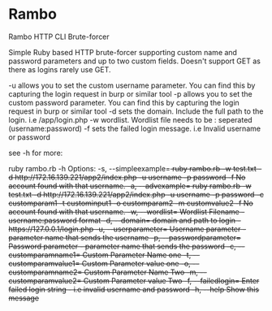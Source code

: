 # Rambo
Rambo HTTP CLI Brute-forcer


Simple Ruby based HTTP brute-forcer supporting custom name and password parameters and up to two custom fields. Doesn't support GET as there as logins rarely use GET.

-u allows you to set the custom username parameter. You can find this by capturing the login request in burp or similar tool
-p allows you to set the custom password parameter. You can find this by capturing the login request in burp or similar tool
-d sets the domain. Include the full path to the login. i.e /app/login.php
-w wordlist. Wordlist file needs to be : seperated (username:password)
-f sets the failed login message. i.e Invalid username or password

see -h for more:

<p>
 ruby rambo.rb -h
Options:
  -s, --simpleexample=<s>        ruby rambo.rb -w test.txt -d http://172.16.139.221/app2/index.php  -u username -p password  -f  No account found with that username. 
  -a, --advexample=<s>           ruby rambo.rb -w test.txt -d http://172.16.139.221/app2/index.php  -u username -p password -c customparam1 -t custominput1 -o customparam2 -m customvalue2 -f  No account found with that username.
  -w, --wordlist=<s>             Wordlist Filename - username:password format
  -d, --domain=<s>               domain and path to login - https://127.0.0.1/login.php
  -u, --userparameter=<s>        Username parameter - parameter name that sends the username
  -p, --passwordparameter=<s>    Password parameter - parameter name that sends the password
  -c, --customparamname1=<s>     Custom Parameter Name one
  -t, --customparamvalue1=<s>    Custom Parameter value one
  -o, --customparamname2=<s>     Custom Parameter Name Two
  -m, --customparamvalue2=<s>    Custom Parameter value Two
  -f, --failedlogin=<s>          Enter failed login string - i.e invalid username and password
  -h, --help                     Show this message
  
  
  </p>
